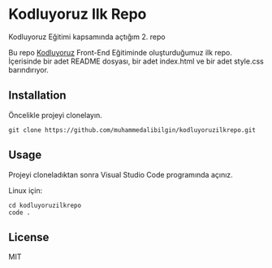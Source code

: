 # Kodluyoruz Ilk Repo

Kodluyoruz Eğitimi kapsamında açtığım 2. repo

Bu repo [Kodluyoruz](https://www.kodluyoruz.org) Front-End Eğitiminde oluşturduğumuz ilk repo. İçerisinde bir adet README dosyası, bir adet index.html ve bir adet style.css barındırıyor.

## Installation

Öncelikle projeyi clonelayın.

```
git clone https://github.com/muhammedalibilgin/kodluyoruzilkrepo.git

```

## Usage

Projeyi cloneladıktan sonra Visual Studio Code programında açınız.

Linux için:

```linux
cd kodluyoruzilkrepo
code .
```

## License

MIT
